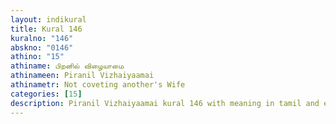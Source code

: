 ```yaml
---
layout: indikural
title: Kural 146
kuralno: "146"
abskno: "0146"
athino: "15"
athiname: பிறனில் விழையாமை
athinameen: Piranil Vizhaiyaamai
athinametr: Not coveting another's Wife
categories: [15]
description: Piranil Vizhaiyaamai kural 146 with meaning in tamil and english 
---
```


